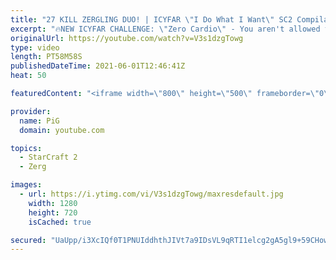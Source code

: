 ```yaml
---
title: "27 KILL ZERGLING DUO! | ICYFAR \"I Do What I Want\" SC2 Compilation"
excerpt: "🔥NEW ICYFAR CHALLENGE: \"Zero Cardio\" - You aren't allowed to go past 30 workers. Send submissions to eonblu95@gmail.com as attachment AND only ICYFAR as the subject. Max 1 replay per person. Latest submission is on the 6th February.  In this week’s episode of I Cast Your Freakin Awesome Replays (ICYFAR)"
originalUrl: https://youtube.com/watch?v=V3s1dzgTowg
type: video
length: PT58M58S
publishedDateTime: 2021-06-01T12:46:41Z
heat: 50

featuredContent: "<iframe width=\"800\" height=\"500\" frameborder=\"0\" src=\"https://www.youtube.com/embed/V3s1dzgTowg\" allow=\"accelerometer; autoplay; encrypted-media; gyroscope; picture-in-picture\" allowfullscreen></iframe>"

provider:
  name: PiG
  domain: youtube.com

topics:
  - StarCraft 2
  - Zerg

images:
  - url: https://i.ytimg.com/vi/V3s1dzgTowg/maxresdefault.jpg
    width: 1280
    height: 720
    isCached: true

secured: "UaUpp/i3XcIQf0T1PNUIddhthJIVt7a9IDsVL9qRTI1elcg2gA5gl9+59CHowU4YLHcWCgYCg33kr3QQv2AQV3zO3jB3Lv0LlePPk4oKjXQPFRK72VObA/h9VQJemWYSpVpOulN8tWH5Ou2cIz5MFTTSraVXuz4u9R3EMnuD++8zenzNDtlqa9jLD0LSEPfbPlM90k1JsjrDsy/mi4TQWR6Su631Xn54VJy9CUDLf+81FT2nO1GK+Zu6+VoK5T1kVs0dZTwKYBjM3hTYVdInqwApXTBniu6CJI5pDOiqWyy3WIDf0ROa6dieRbjHl/XQRHkSh4dqUzq2bepXz/saPBcEQlIsnHVz7NlnGejuoCPQ4y+ikDdswzMpIzw79O+hrcTC2Ju6oEfUP16EJRD/Xwvr3+FhbpXRkxgI/bckTNw=;CjQ3mOANVcol2eIrICL0Pw=="
---
```


